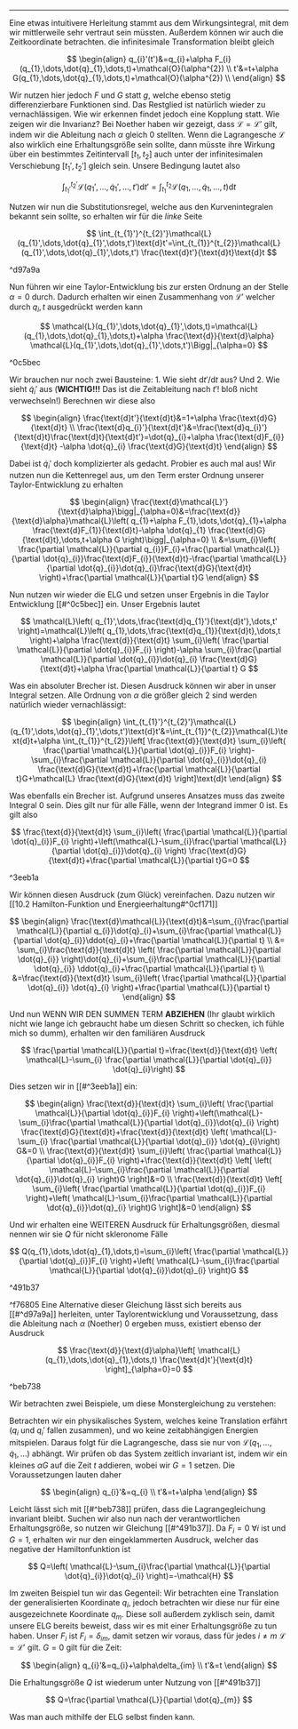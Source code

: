 ***

Eine etwas intuitivere Herleitung stammt aus dem Wirkungsintegral, mit dem wir mittlerweile sehr vertraut sein müssten. Außerdem können wir auch die Zeitkoordinate betrachten. die infinitesimale Transformation bleibt gleich

$$
\begin{align}
q_{i}'(t')&=q_{i}+\alpha F_{i}(q_{1},\dots,\dot{q}_{1},\dots,t)+\mathcal{O}(\alpha^{2}) \\
t'&=t+\alpha G(q_{1},\dots,\dot{q}_{1},\dots,t)+\mathcal{O}(\alpha^{2}) \\
\end{align}
$$

Wir nutzen hier jedoch $F$ und $G$ statt $g$, welche ebenso stetig differenzierbare Funktionen sind. Das Restglied ist natürlich wieder zu vernachlässigen. Wie wir erkennen findet jedoch eine Kopplung statt. Wie zeigen wir die Invarianz? Bei Noether haben wir gezeigt, dass $\mathcal{L}=\mathcal{L}'$ gilt, indem wir die Ableitung nach $\alpha$ gleich $0$ stellten. Wenn die Lagrangesche $\mathcal{L}$ also wirklich eine Erhaltungsgröße sein sollte, dann müsste ihre Wirkung über ein bestimmtes Zeitintervall $[t_{1},t_{2}]$ auch unter der infinitesimalen Verschiebung $[t_{1}',t_{2}']$ gleich sein. Unsere Bedingung lautet also

$$
\int_{t_{1}'}^{t_{2}'}\mathcal{L}(q_{1}',\dots,\dot{q}_{1}',\dots,t')\text{d}t'=\int_{t_{1}}^{t_{2}}\mathcal{L}(q_{1},\dots,\dot{q}_{1},\dots,t)\text{d}t
$$

Nutzen wir nun die Substitutionsregel, welche aus den Kurvenintegralen bekannt sein sollte, so erhalten wir für die *linke* Seite

$$
\int_{t_{1}'}^{t_{2}'}\mathcal{L}(q_{1}',\dots,\dot{q}_{1}',\dots,t')\text{d}t'=\int_{t_{1}}^{t_{2}}\mathcal{L}(q_{1}',\dots,\dot{q}_{1}',\dots,t') \frac{\text{d}t'}{\text{d}t}\text{d}t 
$$

^d97a9a

Nun führen wir eine Taylor-Entwicklung bis zur ersten Ordnung an der Stelle $\alpha=0$ durch. Dadurch erhalten wir einen Zusammenhang von $\mathcal{L}'$ welcher durch $q_{i},t$ ausgedrückt werden kann

$$
\mathcal{L}(q_{1}',\dots,\dot{q}_{1}',\dots,t)=\mathcal{L}(q_{1},\dots,\dot{q}_{1},\dots,t)+\alpha \frac{\text{d}}{\text{d}\alpha} \mathcal{L}(q_{1}',\dots,\dot{q}_{1}',\dots,t')\Bigg|_{\alpha=0} 
$$

^0c5bec

Wir brauchen nur noch zwei Bausteine: 1. Wie sieht $\text{d}t' /\text{d}t$ aus? Und 2. Wie sieht $\dot{q}_{i}'$ aus (**WICHTIG!!!** Das ist die Zeitableitung nach $t'$! bloß nicht verwechseln!) Berechnen wir diese also

$$
\begin{align}
\frac{\text{d}t'}{\text{d}t}&=1+\alpha \frac{\text{d}G}{\text{d}t} \\
\frac{\text{d}q_{i}'}{\text{d}t'}&=\frac{\text{d}q_{i}'}{\text{d}t}\frac{\text{d}t}{\text{d}t'}=\dot{q}_{i}+\alpha \frac{\text{d}F_{i}}{\text{d}t} -\alpha \dot{q}_{i} \frac{\text{d}G}{\text{d}t}
\end{align}
$$

Dabei ist $\dot{q}_{i}'$ doch komplizierter als gedacht. Probier es auch mal aus! Wir nutzen nun die Kettenregel aus, um den Term erster Ordnung unserer Taylor-Entwicklung zu erhalten

$$
\begin{align}
\frac{\text{d}\mathcal{L}'}{\text{d}\alpha}\bigg|_{\alpha=0}&=\frac{\text{d}}{\text{d}\alpha}\mathcal{L}\left( q_{1}+\alpha F_{1},\dots,\dot{q}_{1}+\alpha \frac{\text{d}F_{1}}{\text{d}t}-\alpha \dot{q}_{1} \frac{\text{d}G}{\text{d}t},\dots,t+\alpha G   \right)\bigg|_{\alpha=0}   \\
&=\sum_{i}\left( \frac{\partial \mathcal{L}}{\partial q_{i}}F_{i}+\frac{\partial \mathcal{L}}{\partial \dot{q}_{i}}\frac{\text{d}F_{i}}{\text{d}t}-\frac{\partial \mathcal{L}}{\partial \dot{q}_{i}}\dot{q}_{i}\frac{\text{d}G}{\text{d}t}      \right)+\frac{\partial \mathcal{L}}{\partial t}G 
\end{align}
$$

Nun nutzen wir wieder die ELG und setzen unser Ergebnis in die Taylor Entwicklung [[#^0c5bec]] ein. Unser Ergebnis lautet

$$
\mathcal{L}\left( q_{1}',\dots,\frac{\text{d}q_{1}'}{\text{d}t'},\dots,t'  \right)=\mathcal{L}\left( q_{1},\dots,\frac{\text{d}q_{1}}{\text{d}t},\dots,t  \right)+\alpha \frac{\text{d}}{\text{d}t} \sum_{i}\left( \frac{\partial \mathcal{L}}{\partial \dot{q}_{i}}F_{i}  \right)-\alpha \sum_{i}\frac{\partial \mathcal{L}}{\partial \dot{q}_{i}}\dot{q}_{i} \frac{\text{d}G}{\text{d}t}+\alpha \frac{\partial \mathcal{L}}{\partial t}   G
$$

Was ein absoluter Brecher ist. Diesen Ausdruck können wir aber in unser Integral setzen. Alle Ordnung von $\alpha$ die größer gleich 2 sind werden natürlich wieder vernachlässigt:

$$
\begin{align}
\int_{t_{1}'}^{t_{2}'}\mathcal{L}(q_{1}',\dots,\dot{q}_{1}',\dots,t')\text{d}t'&=\int_{t_{1}}^{t_{2}}\mathcal{L}\text{d}t+\alpha \int_{t_{1}}^{t_{2}}\left[ \frac{\text{d}}{\text{d}t} \sum_{i}\left( \frac{\partial \mathcal{L}}{\partial \dot{q}_{i}}F_{i}  \right)-\sum_{i}\frac{\partial \mathcal{L}}{\partial \dot{q}_{i}}\dot{q}_{i} \frac{\text{d}G}{\text{d}t}+\frac{\partial \mathcal{L}}{\partial t}G+\mathcal{L} \frac{\text{d}G}{\text{d}t}     \right]\text{d}t
\end{align}
$$

Was ebenfalls ein Brecher ist. Aufgrund unseres Ansatzes muss das zweite Integral $0$ sein. Dies gilt nur für alle Fälle, wenn der Integrand immer $0$ ist. Es gilt also

$$
\frac{\text{d}}{\text{d}t} \sum_{i}\left( \frac{\partial \mathcal{L}}{\partial \dot{q}_{i}}F_{i}  \right)+\left(\mathcal{L}-\sum_{i}\frac{\partial \mathcal{L}}{\partial \dot{q}_{i}}\dot{q}_{i} \right) \frac{\text{d}G}{\text{d}t}+\frac{\partial \mathcal{L}}{\partial t}G=0
$$

^3eeb1a

Wir können diesen Ausdruck (zum Glück) vereinfachen. Dazu nutzen wir [[10.2 Hamilton-Funktion und Energieerhaltung#^0cf171]] 

$$
\begin{align}
\frac{\text{d}\mathcal{L}}{\text{d}t}&=\sum_{i}\frac{\partial \mathcal{L}}{\partial q_{i}}\dot{q}_{i}+\sum_{i}\frac{\partial \mathcal{L}}{\partial \dot{q}_{i}}\ddot{q}_{i}+\frac{\partial \mathcal{L}}{\partial t}    \\
&= \sum_{i}\frac{\text{d}}{\text{d}t} \left( \frac{\partial \mathcal{L}}{\partial \dot{q}_{i}}  \right)\dot{q}_{i}+\sum_{i}\frac{\partial \mathcal{L}}{\partial \dot{q}_{i}} \ddot{q}_{i}+\frac{\partial \mathcal{L}}{\partial t} \\
&=\frac{\text{d}}{\text{d}t} \sum_{i}\left( \frac{\partial \mathcal{L}}{\partial \dot{q}_{i}} \dot{q}_{i} \right)+\frac{\partial \mathcal{L}}{\partial t}  
\end{align}
$$

Und nun WENN WIR DEN SUMMEN TERM **ABZIEHEN** (Ihr glaubt wirklich nicht wie lange ich gebraucht habe um diesen Schritt so checken, ich fühle mich so dumm), erhalten wir den familiären Ausdruck

$$
\frac{\partial \mathcal{L}}{\partial t}=\frac{\text{d}}{\text{d}t} \left( \mathcal{L}-\sum_{i} \frac{\partial \mathcal{L}}{\partial \dot{q}_{i}} \dot{q}_{i}\right) 
$$

Dies setzen wir in [[#^3eeb1a]] ein:

$$
\begin{align}
\frac{\text{d}}{\text{d}t} \sum_{i}\left( \frac{\partial \mathcal{L}}{\partial \dot{q}_{i}}F_{i}  \right)+\left(\mathcal{L}-\sum_{i}\frac{\partial \mathcal{L}}{\partial \dot{q}_{i}}\dot{q}_{i} \right) \frac{\text{d}G}{\text{d}t}+\frac{\text{d}}{\text{d}t} \left( \mathcal{L}-\sum_{i} \frac{\partial \mathcal{L}}{\partial \dot{q}_{i}} \dot{q}_{i}\right) G&=0 \\
\frac{\text{d}}{\text{d}t} \sum_{i}\left( \frac{\partial \mathcal{L}}{\partial \dot{q}_{i}}F_{i}  \right)+\frac{\text{d}}{\text{d}t} \left[ \left( \mathcal{L}-\sum_{i}\frac{\partial \mathcal{L}}{\partial \dot{q}_{i}}\dot{q}_{i}  \right)G \right]&=0 \\
\frac{\text{d}}{\text{d}t} \left[ \sum_{i}\left( \frac{\partial \mathcal{L}}{\partial \dot{q}_{i}}F_{i}  \right)+\left( \mathcal{L}-\sum_{i}\frac{\partial \mathcal{L}}{\partial \dot{q}_{i}}\dot{q}_{i}  \right)G \right]&=0
\end{align}
$$

Und wir erhalten eine WEITEREN Ausdruck für Erhaltungsgrößen, diesmal nennen wir sie $Q$ für nicht skleronome Fälle

$$
Q(q_{1},\dots,\dot{q}_{1},\dots,t)=\sum_{i}\left( \frac{\partial \mathcal{L}}{\partial \dot{q}_{i}}F_{i}  \right)+\left( \mathcal{L}-\sum_{i}\frac{\partial \mathcal{L}}{\partial \dot{q}_{i}}\dot{q}_{i}  \right)G
$$

^491b37

^f76805
Eine Alternative dieser Gleichung lässt sich bereits aus [[#^d97a9a]] herleiten, unter Taylorentwicklung und Voraussetzung, dass die Ableitung nach $\alpha$ (Noether) $0$ ergeben muss, existiert ebenso der Ausdruck

$$
\frac{\text{d}}{\text{d}\alpha}\left[ \mathcal{L}(q_{1},\dots,\dot{q}_{1},\dots,t) \frac{\text{d}t'}{\text{d}t}  \right]_{\alpha=0}=0 
$$

^beb738

Wir betrachten zwei Beispiele, um diese Monstergleichung zu verstehen:

Betrachten wir ein physikalisches System, welches keine Translation erfährt ($q_{i}$ und $q_{i}'$ fallen zusammen), und wo keine zeitabhängigen Energien mitspielen. Daraus folgt für die Lagrangesche, dass sie nur von $\mathcal{L}(q_{1},\dots,\dot{q}_{1},\dots)$ abhängt. Wir prüfen ob das System zeitlich invariant ist, indem wir ein kleines $\alpha G$ auf die Zeit $t$ addieren, wobei wir $G=1$ setzen. Die Voraussetzungen lauten daher

$$
\begin{align}
q_{i}'&=q_{i} \\
t'&=t+\alpha
\end{align}
$$

Leicht lässt sich mit [[#^beb738]] prüfen, dass die Lagrangegleichung invariant bleibt. Suchen wir also nun nach der verantwortlichen Erhaltungsgröße, so nutzen wir Gleichung [[#^491b37]]. Da $F_{i}=0\text{ } \forall i$ ist und $G=1$, erhalten wir nur den eingeklammerten Ausdruck, welcher das negative der Hamiltonfunktion ist

$$
Q=\left( \mathcal{L}-\sum_{i}\frac{\partial \mathcal{L}}{\partial \dot{q}_{i}}\dot{q}_{i}  \right)=-\mathcal{H}
$$

Im zweiten Beispiel tun wir das Gegenteil: Wir betrachten eine Translation der generalisierten Koordinate $q_{i}$, jedoch betrachten wir diese nur für eine ausgezeichnete Koordinate $q_{m}$. Diese soll außerdem zyklisch sein, damit unsere ELG bereits beweist, dass wir es mit einer Erhaltungsgröße zu tun haben. Unser $F_{i}$ ist $F_{i}=\delta_{im}$, damit setzen wir voraus, dass für jedes $i\neq m$ $\mathcal{L}=\mathcal{L}'$ gilt. $G=0$ gilt für die Zeit:

$$
\begin{align}
q_{i}'&=q_{i}+\alpha\delta_{im} \\
t'&=t
\end{align}
$$

Die Erhaltungsgröße $Q$ ist wiederum unter Nutzung von [[#^491b37]] 

$$
Q=\frac{\partial \mathcal{L}}{\partial \dot{q}_{m}} 
$$

Was man auch mithilfe der ELG selbst finden kann.